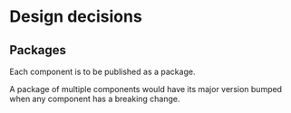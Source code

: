 <h1 class="is-hidden-in-website">
  Design decisions
</h1>

## Packages

Each component is to be published as a package.

A package of multiple components would have its major version bumped when any component has a breaking change.
